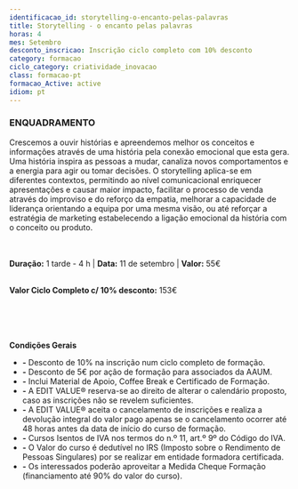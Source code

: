 ```yaml
---
identificacao_id: storytelling-o-encanto-pelas-palavras
title: Storytelling - o encanto pelas palavras
horas: 4
mes: Setembro
desconto_inscricao: Inscrição ciclo completo com 10% desconto
category: formacao
ciclo_category: criatividade_inovacao
class: formacao-pt
formacao_Active: active
idiom: pt
---
```



### **ENQUADRAMENTO**
Crescemos a ouvir histórias e apreendemos melhor os conceitos e informações através de uma história pela conexão emocional que esta gera. Uma história inspira as pessoas a mudar, canaliza novos comportamentos e a energia para agir ou tomar decisões. O storytelling aplica-se em diferentes contextos, permitindo ao nível comunicacional enriquecer apresentações e causar maior impacto, facilitar o processo de venda através do improviso e do reforço da empatia, melhorar a capacidade de liderança orientando a equipa por uma mesma visão, ou até reforçar a estratégia de marketing estabelecendo a ligação emocional da história com o conceito ou produto.<br><br><br>

 

**Duração:** 1 tarde - 4 h  \|  **Data:** 11 de setembro  \|  **Valor:** 55€<br><br> 

 

**Valor Ciclo Completo c/ 10% desconto:** 153€<br><br><br><br><br>

 

**Condições Gerais**

+ **\-** Desconto de 10% na inscrição num ciclo completo de formação.
+ **\-** Desconto de 5€ por ação de formação para associados da AAUM.
+ **\-** Inclui Material de Apoio, Coffee Break e Certificado de Formação.
+ **\-** A EDIT VALUE® reserva-se ao direito de alterar o calendário proposto, caso as inscrições não se revelem suficientes.
+ **\-** A EDIT VALUE® aceita o cancelamento de inscrições e realiza a devolução integral do valor pago apenas se o cancelamento ocorrer até 48 horas antes da data de início do curso de formação.
+ **\-** Cursos Isentos de IVA nos termos do n.º 11, art.º 9º do Código do IVA.
+ **\-** O Valor do curso é dedutível no IRS (Imposto sobre o Rendimento de Pessoas Singulares) por se realizar em entidade formadora certificada.
+ **\-** Os interessados poderão aproveitar a Medida Cheque Formação (financiamento até 90% do valor do curso).